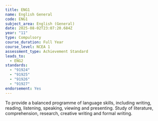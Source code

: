 ```yaml
---
title: ENG1
name: English General
code: ENG1
subject_area: English (General)
date: 2025-08-02T23:07:20.684Z
year: "11"
type: Compulsory
course_duration: Full Year
course_level: NCEA 1
assessment_type: Achievement Standard
leads_to:
  - ENG2
standards:
  - "91924"
  - "91925"
  - "91926"
  - "91927"
endorsement: Yes
---
```

To provide a balanced programme of language skills, including writing, reading, listening, speaking, viewing and presenting. Study of literature, comprehension, research, creative writing and formal writing.
